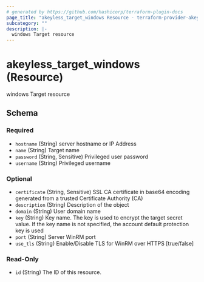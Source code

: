 ```yaml
---
# generated by https://github.com/hashicorp/terraform-plugin-docs
page_title: "akeyless_target_windows Resource - terraform-provider-akeyless"
subcategory: ""
description: |-
  windows Target resource
---
```


# akeyless_target_windows (Resource)

windows Target resource



<!-- schema generated by tfplugindocs -->
## Schema

### Required

- `hostname` (String) server hostname or IP Address
- `name` (String) Target name
- `password` (String, Sensitive) Privileged user password
- `username` (String) Privileged username

### Optional

- `certificate` (String, Sensitive) SSL CA certificate in base64 encoding generated from a trusted Certificate Authority (CA)
- `description` (String) Description of the object
- `domain` (String) User domain name
- `key` (String) Key name. The key is used to encrypt the target secret value. If the key name is not specified, the account default protection key is used
- `port` (String) Server WinRM port
- `use_tls` (String) Enable/Disable TLS for WinRM over HTTPS [true/false]

### Read-Only

- `id` (String) The ID of this resource.


